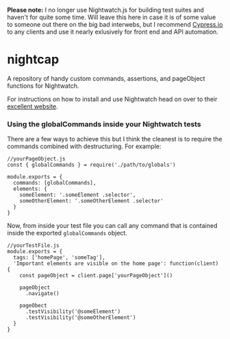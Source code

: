**Please note:** I no longer use Nightwatch.js for building test suites and haven't for quite some time. Will leave this here in case it is of some value to someone out there on the big bad interwebs, but I recommend [Cypress.io][0] to any clients and use it nearly exlusively for front end and API automation.

[0]: https://www.cypress.io/

# nightcap
A repository of handy custom commands, assertions, and pageObject
functions for Nightwatch.

For instructions on how to install and use Nightwatch head on over to
their [excellent website][1].

[1]: http://nightwatchjs.org/gettingstarted

### Using the globalCommands inside your Nightwatch tests

There are a few ways to achieve this but I think the cleanest is to
require the commands combined with destructuring. For example:

 ```
 //yourPageObject.js
 const { globalCommands } = require('./path/to/globals')

 module.exports = {
   commands: [globalCommands],
   elements: {
     someElement: '.someElement .selector',
     someOtherElement: '.someOtherElement .selector'
   }
 }
 ```

 Now, from inside your test file you can call any command that is
 contained inside the exported `globalCommands` object.

 ```
 //yourTestFile.js
 module.exports = {
   tags: ['homePage', 'someTag'],
   'Important elements are visible on the home page': function(client) {
     const pageObject = client.page['yourPageObject']()

     pageObject
       .navigate()

     pageObect
       .testVisibility('@someElement')
       .testVisibility('@someOtherElement')
   }
 }
 ```

